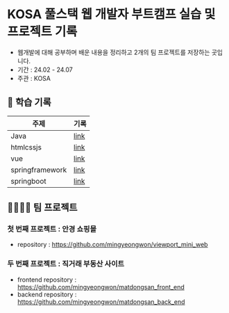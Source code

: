 # KOSA 풀스택 웹 개발자 부트캠프 실습 및 프로젝트 기록 
- 웹개발에 대해 공부하며 배운 내용을 정리하고 2개의 팀 프로젝트를 저장하는 곳입니다.
- 기간 : 24.02 - 24.07
- 주관 : KOSA

## 📝 학습 기록
|주제|기록
|--------|-------
|Java|[link](https://github.com/mingyeongwon/kosa-bootcamp/tree/main/study-record/java)
|htmlcssjs|[link](https://github.com/mingyeongwon/kosa-bootcamp/tree/main/study-record/htmlcssjs)
|vue|[link](https://github.com/mingyeongwon/kosa-bootcamp/tree/main/study-record/vue)
|springframework|[link](https://github.com/mingyeongwon/kosa-bootcamp/tree/main/study-record/springframework)
|springboot|[link](https://github.com/mingyeongwon/kosa-bootcamp/tree/main/study-record/springboot)

## 🧑‍🧑‍🧒‍🧒 팀 프로젝트
### 첫 번째 프로젝트 : 안경 쇼핑몰 
- repository : https://github.com/mingyeongwon/viewport_mini_web

### 두 번째 프로젝트 : 직거래 부동산 사이트 
- frontend repository : https://github.com/mingyeongwon/matdongsan_front_end
- backend repository : https://github.com/mingyeongwon/matdongsan_back_end
